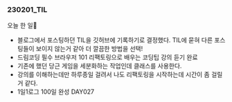 ### 230201_TIL

오늘 한 일📌
* 블로그에서 포스팅하던 TIL을 깃허브에 기록하기로 결정했다. TIL에 묻혀 다른 포스팅들이 보이지 않는거 같아 더 깔끔한 방법을 선택!
* 드림코딩 필수 브라우저 101 리팩토링으로 배우는 코딩팁 강의 듣기 완료 
* 기존에 했던 당근 게임을 세분화하는 작업인데 클래스를 사용한다.
* 강의를 이해하는데만 하루종일 걸려서 나도 리팩토링을 시작하는데 시간이 좀 걸릴거 같다.
* 1일1로그 100일 완성 DAY027